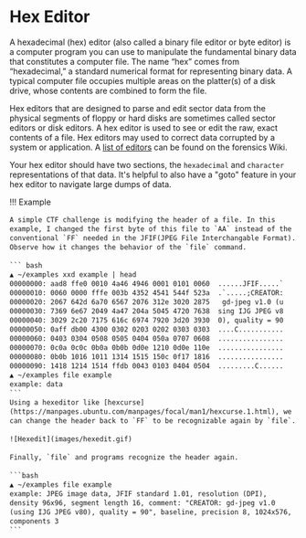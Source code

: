 # Hex Editor

A hexadecimal (hex) editor (also called a binary file editor or byte editor) is a computer program you can use to manipulate the fundamental binary data that constitutes a computer file. The name “hex” comes from “hexadecimal,” a standard numerical format for representing binary data. A typical computer file occupies multiple areas on the platter(s) of a disk drive, whose contents are combined to form the file. 

Hex editors that are designed to parse and edit sector data from the physical segments of floppy or hard disks are sometimes called sector editors or disk editors. A hex editor is used to see or edit the raw, exact contents of a file. Hex editors may used to correct data corrupted by a system or application. A [list of editors](https://forensics.wiki/tools/#hex-editors) can be found on the forensics Wiki.

Your hex editor should have two sections, the `hexadecimal` and `character` representations of that data. It's helpful to also have a "goto" feature in your hex editor to navigate large dumps of data.

!!! Example

    A simple CTF challenge is modifying the header of a file. In this example, I changed the first byte of this file to `AA` instead of the conventional `FF` needed in the JFIF(JPEG File Interchangable Format). Observe how it changes the behavior of the `file` command.

    ``` bash
    ▲ ~/examples xxd example | head
    00000000: aad8 ffe0 0010 4a46 4946 0001 0101 0060  ......JFIF.....`
    00000010: 0060 0000 fffe 003b 4352 4541 544f 523a  .`.....;CREATOR:
    00000020: 2067 642d 6a70 6567 2076 312e 3020 2875   gd-jpeg v1.0 (u
    00000030: 7369 6e67 2049 4a47 204a 5045 4720 7638  sing IJG JPEG v8
    00000040: 3029 2c20 7175 616c 6974 7920 3d20 3930  0), quality = 90
    00000050: 0aff db00 4300 0302 0203 0202 0303 0303  ....C...........
    00000060: 0403 0304 0508 0505 0404 050a 0707 0608  ................
    00000070: 0c0a 0c0c 0b0a 0b0b 0d0e 1210 0d0e 110e  ................
    00000080: 0b0b 1016 1011 1314 1515 150c 0f17 1816  ................
    00000090: 1418 1214 1514 ffdb 0043 0103 0404 0504  .........C......
    ▲ ~/examples file example
    example: data
    ```
    Using a hexeditor like [hexcurse](https://manpages.ubuntu.com/manpages/focal/man1/hexcurse.1.html), we can change the header back to `FF` to be recognizable again by `file`.

    ![Hexedit](images/hexedit.gif)

    Finally, `file` and programs recognize the header again.

    ```bash
    ▲ ~/examples file example
    example: JPEG image data, JFIF standard 1.01, resolution (DPI), density 96x96, segment length 16, comment: "CREATOR: gd-jpeg v1.0 (using IJG JPEG v80), quality = 90", baseline, precision 8, 1024x576, components 3
    ```
